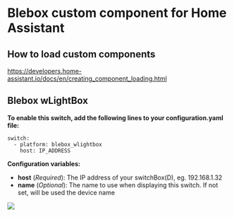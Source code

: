 # Blebox custom component for Home Assistant

## How to load custom components
https://developers.home-assistant.io/docs/en/creating_component_loading.html

## Blebox wLightBox
__To enable this switch, add the following lines to your configuration.yaml file:__
```
switch:
  - platform: blebox_wlightbox
    host: IP_ADDRESS
```
__Configuration variables:__
* __host__ (*Required*): The IP address of your switchBox(D), eg. 192.168.1.32
* __name__ (*Optional*): The name to use when displaying this switch. If not set, will be used the device name

<img src="https://raw.githubusercontent.com/d4m/hassio_components/master/blebox_switchbox.png" />
